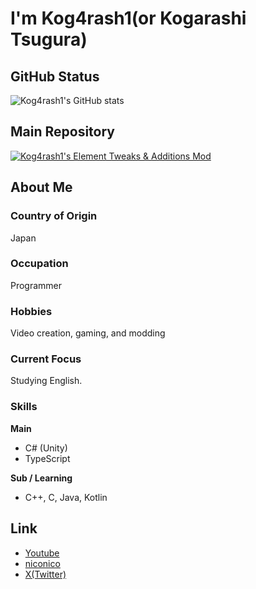 # I'm Kog4rash1(or Kogarashi Tsugura)

## GitHub Status

![Kog4rash1's GitHub stats](https://github-readme-stats.vercel.app/api?username=Kog4rash1&show_icons=true&theme=radical)

## Main Repository

[![Kog4rash1's Element Tweaks & Additions Mod](https://github-readme-stats.vercel.app/api/pin/?username=Kog4rash1&repo=Kog4rash1-s-Element-Tweaks-and-Additions)](https://github.com/Kog4rash1/Kog4rash1-s-Element-Tweaks-and-Additions)

## About Me

### Country of Origin  
Japan

### Occupation  
Programmer

### Hobbies  
Video creation, gaming, and modding

### Current Focus  
Studying English.

### Skills  
**Main**  
- C# (Unity)
- TypeScript

**Sub / Learning**  
- C++, C, Java, Kotlin

## Link

- [Youtube](https://www.youtube.com/@Kog4rash1)
- [niconico](https://www.nicovideo.jp/user/91578809)
- [X(Twitter)](https://x.com/Kog4rash1)